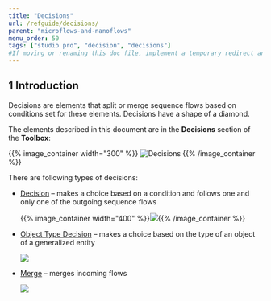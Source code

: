 ```yaml
---
title: "Decisions"
url: /refguide/decisions/
parent: "microflows-and-nanoflows"
menu_order: 50
tags: ["studio pro", "decision", "decisions"]
#If moving or renaming this doc file, implement a temporary redirect and let the respective team know they should update the URL in the product. See Mapping to Products for more details. 
---
```


## 1 Introduction
Decisions are elements that split or merge sequence flows based on conditions set for these elements. Decisions have a shape of a diamond.

The elements described in this document are in the **Decisions** section of the **Toolbox**:

{{% image_container width="300" %}}
![Decisions](/attachments/refguide/modeling/application-logic/microflows-and-nanoflows/decisions/decisions.png)
{{% /image_container %}}

There are following types of decisions:

* [Decision](/refguide/decision/) – makes a choice based on a condition and follows one and only one of the outgoing sequence flows

	{{% image_container width="400" %}}![](/attachments/refguide/modeling/application-logic/microflows-and-nanoflows/decisions/decision/decision-example.png){{% /image_container %}}

* [Object Type Decision](/refguide/object-type-decision/) – makes a choice based on the type of an object of a generalized entity

	![](/attachments/refguide/modeling/application-logic/microflows-and-nanoflows/decisions/object-type-decision.png)

* [Merge](/refguide/merge/) – merges incoming flows 

	![](/attachments/refguide/modeling/application-logic/microflows-and-nanoflows/decisions/merge.png)
